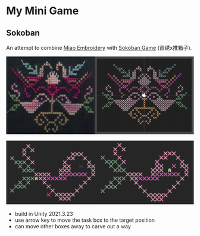 # My Mini Game

## Sokoban

An attempt to combine [Miao Embroidery](https://artsandculture.google.com/story/miao-intangible-cultural-heritage-%E2%80%94%E2%80%94-embroidery-nationalities-museum-central-university-for-nationalities-%E4%B8%AD%E5%A4%AE%E6%B0%91%E6%97%8F%E5%A4%A7%E5%AD%A6%E6%B0%91%E6%97%8F%E5%8D%9A%E7%89%A9%E9%A6%86/dgUBcd0xLHcsKg?hl=en) with [Sokoban Game](https://en.wikipedia.org/wiki/Sokoban) (苗绣x推箱子).

![](IMG_0983.jpeg)

![](IMG_0984.jpeg)


- build in Unity 2021.3.23
- use arrow key to move the task box to the target position
- can move other boxes away to carve out a way

